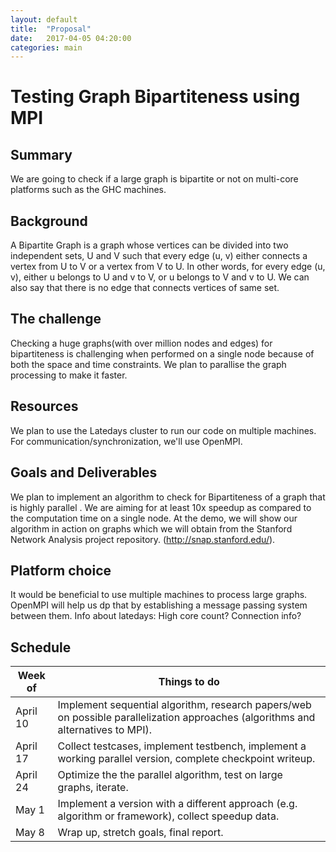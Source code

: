 ```yaml
---
layout: default
title:  "Proposal"
date:   2017-04-05 04:20:00
categories: main
---
```


# Testing Graph Bipartiteness using MPI
## Summary
We are going to check if a large graph is bipartite or not  on multi-core platforms such as the GHC machines.

## Background
A Bipartite Graph is a graph whose vertices can be divided into two independent sets, U and V such that every edge (u, v) either connects a vertex from U to V or a vertex from V to U. In other words, for every edge (u, v), either u belongs to U and v to V, or u belongs to V and v to U. We can also say that there is no edge that connects vertices of same set.

## The challenge 
 Checking a huge graphs(with over million nodes and edges) for bipartiteness is challenging when performed on a single node because of both the space and
 time constraints. We plan to parallise the graph processing to make it faster.

## Resources

We plan to use the Latedays cluster to run our code on multiple machines. For communication/synchronization, we'll use OpenMPI.

## Goals and Deliverables

 We plan to implement an algorithm to check for Bipartiteness of a graph that is highly parallel . We are aiming for at least 10x speedup as compared to the computation time on a single node. At the demo, we will show our algorithm in action on graphs which we will obtain from the Stanford Network Analysis
 project repository. (http://snap.stanford.edu/).



## Platform choice
It would be beneficial to use multiple machines to process large graphs. OpenMPI will help us dp that by establishing a message passing system between them. Info about latedays: High core count? Connection info? 

## Schedule

| Week of  | Things to do |
| ------------- | ------------- |
| April 10  | Implement sequential algorithm, research papers/web on possible parallelization approaches (algorithms and alternatives to MPI).   |
| April 17 | Collect testcases, implement testbench, implement a working parallel version, complete checkpoint writeup. |
| April 24 | Optimize the the parallel algorithm, test on large graphs, iterate. |
| May 1    | Implement a version with a different approach (e.g. algorithm or framework), collect speedup data. |
| May 8    | Wrap up, stretch goals, final report. |

[jekyll-gh]: https://github.com/mojombo/jekyll
[jekyll]:    http://jekyllrb.com
